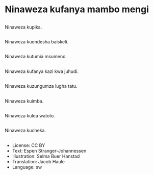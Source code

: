 # Ninaweza kufanya mambo mengi

##
Ninaweza kupika.

##
Ninaweza kuendesha baiskeli.

##
Ninaweza kutumia msumeno.

##
Ninaweza kufanya kazi kwa juhudi.

##
Ninaweza kuzungumza lugha tatu.

##
Ninaweza kuimba.

##
Ninaweza kulea watoto.

##
Ninaweza kucheka.

##
* License: CC BY
* Text: Espen Stranger-Johannessen
* Illustration: Selma Buer Hanstad
* Translation: Jacob Haule
* Language: sw
